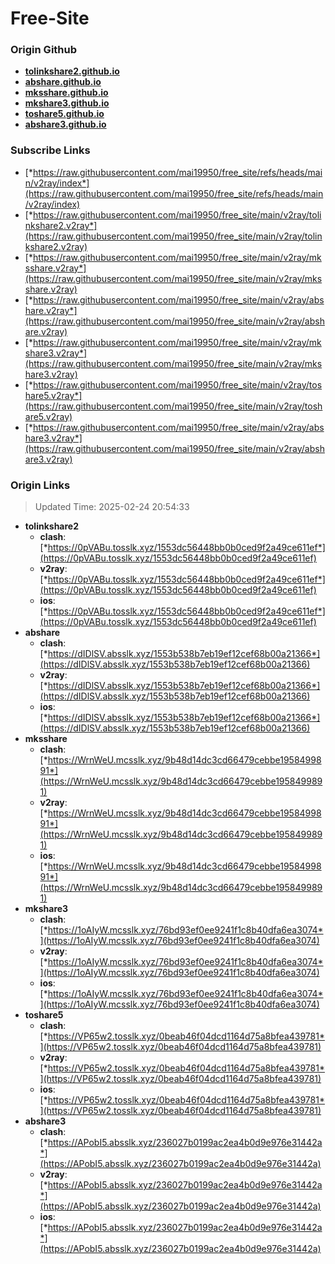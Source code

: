 # Free-Site

### Origin Github

- [**tolinkshare2.github.io**](https://github.com/tolinkshare2/tolinkshare2.github.io)
- [**abshare.github.io**](https://github.com/abshare/abshare.github.io)
- [**mksshare.github.io**](https://github.com/mksshare/mksshare.github.io)
- [**mkshare3.github.io**](https://github.com/mkshare3/mkshare3.github.io)
- [**toshare5.github.io**](https://github.com/toshare5/toshare5.github.io)
- [**abshare3.github.io**](https://github.com/abshare3/abshare3.github.io)

### Subscribe Links

- [*https://raw.githubusercontent.com/mai19950/free_site/refs/heads/main/v2ray/index*](https://raw.githubusercontent.com/mai19950/free_site/refs/heads/main/v2ray/index)
- [*https://raw.githubusercontent.com/mai19950/free_site/main/v2ray/tolinkshare2.v2ray*](https://raw.githubusercontent.com/mai19950/free_site/main/v2ray/tolinkshare2.v2ray)
- [*https://raw.githubusercontent.com/mai19950/free_site/main/v2ray/mksshare.v2ray*](https://raw.githubusercontent.com/mai19950/free_site/main/v2ray/mksshare.v2ray)
- [*https://raw.githubusercontent.com/mai19950/free_site/main/v2ray/abshare.v2ray*](https://raw.githubusercontent.com/mai19950/free_site/main/v2ray/abshare.v2ray)
- [*https://raw.githubusercontent.com/mai19950/free_site/main/v2ray/mkshare3.v2ray*](https://raw.githubusercontent.com/mai19950/free_site/main/v2ray/mkshare3.v2ray)
- [*https://raw.githubusercontent.com/mai19950/free_site/main/v2ray/toshare5.v2ray*](https://raw.githubusercontent.com/mai19950/free_site/main/v2ray/toshare5.v2ray)
- [*https://raw.githubusercontent.com/mai19950/free_site/main/v2ray/abshare3.v2ray*](https://raw.githubusercontent.com/mai19950/free_site/main/v2ray/abshare3.v2ray)

### Origin Links

> Updated Time: 2025-02-24 20:54:33

- **tolinkshare2**
  - **clash**: [*https://0pVABu.tosslk.xyz/1553dc56448bb0b0ced9f2a49ce611ef*](https://0pVABu.tosslk.xyz/1553dc56448bb0b0ced9f2a49ce611ef)
  - **v2ray**: [*https://0pVABu.tosslk.xyz/1553dc56448bb0b0ced9f2a49ce611ef*](https://0pVABu.tosslk.xyz/1553dc56448bb0b0ced9f2a49ce611ef)
  - **ios**: [*https://0pVABu.tosslk.xyz/1553dc56448bb0b0ced9f2a49ce611ef*](https://0pVABu.tosslk.xyz/1553dc56448bb0b0ced9f2a49ce611ef)
- **abshare**
  - **clash**: [*https://dIDlSV.absslk.xyz/1553b538b7eb19ef12cef68b00a21366*](https://dIDlSV.absslk.xyz/1553b538b7eb19ef12cef68b00a21366)
  - **v2ray**: [*https://dIDlSV.absslk.xyz/1553b538b7eb19ef12cef68b00a21366*](https://dIDlSV.absslk.xyz/1553b538b7eb19ef12cef68b00a21366)
  - **ios**: [*https://dIDlSV.absslk.xyz/1553b538b7eb19ef12cef68b00a21366*](https://dIDlSV.absslk.xyz/1553b538b7eb19ef12cef68b00a21366)
- **mksshare**
  - **clash**: [*https://WrnWeU.mcsslk.xyz/9b48d14dc3cd66479cebbe1958499891*](https://WrnWeU.mcsslk.xyz/9b48d14dc3cd66479cebbe1958499891)
  - **v2ray**: [*https://WrnWeU.mcsslk.xyz/9b48d14dc3cd66479cebbe1958499891*](https://WrnWeU.mcsslk.xyz/9b48d14dc3cd66479cebbe1958499891)
  - **ios**: [*https://WrnWeU.mcsslk.xyz/9b48d14dc3cd66479cebbe1958499891*](https://WrnWeU.mcsslk.xyz/9b48d14dc3cd66479cebbe1958499891)
- **mkshare3**
  - **clash**: [*https://1oAIyW.mcsslk.xyz/76bd93ef0ee9241f1c8b40dfa6ea3074*](https://1oAIyW.mcsslk.xyz/76bd93ef0ee9241f1c8b40dfa6ea3074)
  - **v2ray**: [*https://1oAIyW.mcsslk.xyz/76bd93ef0ee9241f1c8b40dfa6ea3074*](https://1oAIyW.mcsslk.xyz/76bd93ef0ee9241f1c8b40dfa6ea3074)
  - **ios**: [*https://1oAIyW.mcsslk.xyz/76bd93ef0ee9241f1c8b40dfa6ea3074*](https://1oAIyW.mcsslk.xyz/76bd93ef0ee9241f1c8b40dfa6ea3074)
- **toshare5**
  - **clash**: [*https://VP65w2.tosslk.xyz/0beab46f04dcd1164d75a8bfea439781*](https://VP65w2.tosslk.xyz/0beab46f04dcd1164d75a8bfea439781)
  - **v2ray**: [*https://VP65w2.tosslk.xyz/0beab46f04dcd1164d75a8bfea439781*](https://VP65w2.tosslk.xyz/0beab46f04dcd1164d75a8bfea439781)
  - **ios**: [*https://VP65w2.tosslk.xyz/0beab46f04dcd1164d75a8bfea439781*](https://VP65w2.tosslk.xyz/0beab46f04dcd1164d75a8bfea439781)
- **abshare3**
  - **clash**: [*https://APobI5.absslk.xyz/236027b0199ac2ea4b0d9e976e31442a*](https://APobI5.absslk.xyz/236027b0199ac2ea4b0d9e976e31442a)
  - **v2ray**: [*https://APobI5.absslk.xyz/236027b0199ac2ea4b0d9e976e31442a*](https://APobI5.absslk.xyz/236027b0199ac2ea4b0d9e976e31442a)
  - **ios**: [*https://APobI5.absslk.xyz/236027b0199ac2ea4b0d9e976e31442a*](https://APobI5.absslk.xyz/236027b0199ac2ea4b0d9e976e31442a)

